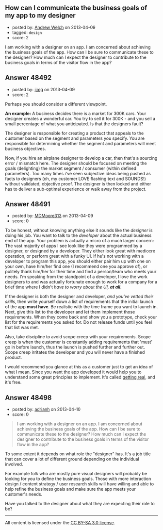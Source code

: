 ## How can I communicate the business goals of my app to my designer

- posted by: [Andrew Welch](https://stackexchange.com/users/-1/23639-andrew-welch) on 2013-04-09
- tagged: `design`
- score: 2

I am working with a designer on an app. I am concerned about achieving the business goals of the app. How can I be sure to communicate these to the designer? How much can I expect the designer to contribute to the business goals in terms of the visitor flow in the app?


## Answer 48492

- posted by: [jimg](https://stackexchange.com/users/-1/2380-jimg) on 2013-04-09
- score: 2

Perhaps you should consider a different viewpoint.

**An example:** A business decides there is a market for 300K cars.  Your designer creates a wonderful car. You try to sell it for 300K - and you sell a small percentage of what you anticipated.  Is that the designers fault?

The designer is responsible for creating a product that appeals to the customer based on the segment and parameters you specify. You are responsible for determining whether the segment and parameters will meet business objectives. 

Now, if you hire an airplane designer to develop a car, then that's a sourcing error / mismatch here.  The designer should be focused on meeting the goals (delighting) the market segment / consumer (within defined parameters).  Too many times i've seen subjective ideas being pushed as facts to designers (oh, my customer LOVE flashing text and SOUNDS!) without validated, objective proof. The designer is then locked and either has to deliver a sub-optimal experience or walk away from the project. 






## Answer 48491

- posted by: [MDMoore313](https://stackexchange.com/users/-1/23558-mdmoore313) on 2013-04-09
- score: 0

To be honest, without knowing anything else it sounds like the *designer* is doing his job. You want to talk to the *developer* about the actual business end of the app. Your problem is actually a micro of a much larger concern: The vast majority of apps I see look like they were programmed by a designer, or designed by a developer. They either look great with mediocre operation, or perform great with a funky UI. If he's not working with a developer to program this app, you should either pair him up with one on your own, have him/her find one (I recommend one you approve of), or politely thank him/her for their time and find a person/team who meets your needs. I'm speaking from the standpoint of a developer, I love the work designers to and was actually fortunate enough to work for a company for a brief time where I didn't *have to worry about the UI, **at all***.

If the designer is both the designer and developer, *and you've vetted their skills*, then write yourself down a list of requirements that the initial launch of the app **must have**. Be realistic with the time frame you want to launch in. Next, give this list to the developer and let them implement those requirements. When they come back and show you a prototype, check your list for the requirements you asked for. Do not release funds until you feel that list was met. 

Also, take discipline to avoid scope creep with your requirements. Scope creep is when the customer is constantly adding requirements that 'must' go in before launch, thus the launch is pushed further and further out. Scope creep irritates the developer and you will never have a finished product.

I would recommend you glance at this as a customer just to get an idea of what I mean. Since you want the app developed it would help you to understand some great principles to implement. It's called [getting real](http://gettingreal.37signals.com/), and it's free.


## Answer 48498

- posted by: [adrianh](https://stackexchange.com/users/-1/4599-adrianh) on 2013-04-10
- score: 0

> I am working with a designer on an app. I am concerned about achieving
> the business goals of the app. How can I be sure to communicate these
> to the designer? How much can I expect the designer to contribute to
> the business goals in terms of the visitor flow in the app?

To some extent it depends on what role the "designer" has. It's a job title that can cover a lot of different ground depending on the individual involved.

For example folk who are mostly pure visual designers will probably be looking for you to define the business goals. Those with more interaction design / content strategy / user research skills will have willing and able to help refine the business goals and make sure the app meets your customer's needs.

Have you talked to the designer about what they are expecting their role to be?



---

All content is licensed under the [CC BY-SA 3.0 license](https://creativecommons.org/licenses/by-sa/3.0/).
